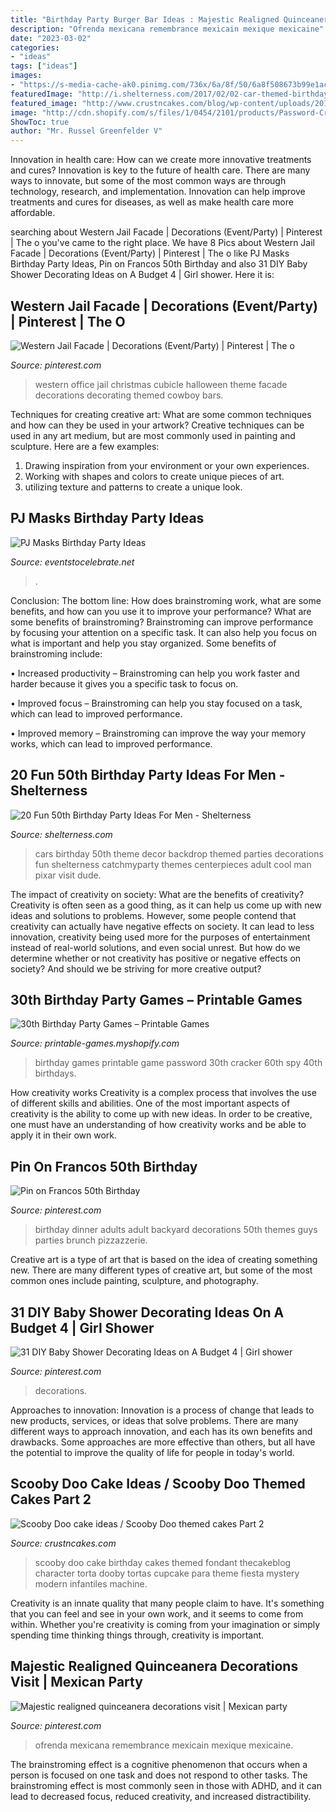 ```yaml
---
title: "Birthday Party Burger Bar Ideas : Majestic Realigned Quinceanera Decorations Visit"
description: "Ofrenda mexicana remembrance mexicain mexique mexicaine"
date: "2023-03-02"
categories:
- "ideas"
tags: ["ideas"]
images:
- "https://s-media-cache-ak0.pinimg.com/736x/6a/8f/50/6a8f508673b99e1ac0b253f50fbcc2a6.jpg"
featuredImage: "http://i.shelterness.com/2017/02/02-car-themed-birthday-party-decor.jpg"
featured_image: "http://www.crustncakes.com/blog/wp-content/uploads/2015/12/d2e9819f915423788c35fa921c93234e.jpg"
image: "http://cdn.shopify.com/s/files/1/0454/2101/products/Password-Cracker-Game_Page_1-M_grande.png?v=1399474316"
ShowToc: true
author: "Mr. Russel Greenfelder V"
---
```



Innovation in health care: How can we create more innovative treatments and cures?
Innovation is key to the future of health care. There are many ways to innovate, but some of the most common ways are through technology, research, and implementation. Innovation can help improve treatments and cures for diseases, as well as make health care more affordable.

	

		
searching about Western Jail Facade | Decorations (Event/Party) | Pinterest | The o you've came to the right place. We have 8 Pics about Western Jail Facade | Decorations (Event/Party) | Pinterest | The o like PJ Masks Birthday Party Ideas, Pin on Francos 50th Birthday and also 31 DIY Baby Shower Decorating Ideas on A Budget 4 | Girl shower. Here it is:
		
    
## Western Jail Facade | Decorations (Event/Party) | Pinterest | The O

<img loading=lazy src="https://s-media-cache-ak0.pinimg.com/736x/6a/8f/50/6a8f508673b99e1ac0b253f50fbcc2a6.jpg" onerror="this.onerror=null;this.src='https://tse3.mm.bing.net/th?id=OIP.CSQM5blyQCHecOGGILXFAgHaLK&amp;pid=15.1';" alt="Western Jail Facade | Decorations (Event/Party) | Pinterest | The o">

_Source: pinterest.com_

>western office jail christmas cubicle halloween theme facade decorations decorating themed cowboy bars. 

	

Techniques for creating creative art: What are some common techniques and how can they be used in your artwork?
Creative techniques can be used in any art medium, but are most commonly used in painting and sculpture. Here are a few examples:
1. Drawing inspiration from your environment or your own experiences.
2. Working with shapes and colors to create unique pieces of art.
3. utilizing texture and patterns to create a unique look.

    
## PJ Masks Birthday Party Ideas

<img loading=lazy src="https://eventstocelebrate.net/wp-content/uploads/2021/07/Copy-of-Red-Blue-Yellow-Costume-Party-Invitation-768x1152.jpg" onerror="this.onerror=null;this.src='https://tse4.mm.bing.net/th?id=OIP.FQgQKzmUWPqUESvxBw2NHAHaLH&amp;pid=15.1';" alt="PJ Masks Birthday Party Ideas">

_Source: eventstocelebrate.net_

>. 

	

Conclusion: The bottom line: How does brainstroming work, what are some benefits, and how can you use it to improve your performance?
What are some benefits of brainstroming?
Brainstroming can improve performance by focusing your attention on a specific task. It can also help you focus on what is important and help you stay organized. Some benefits of brainstroming include:

• Increased productivity – Brainstroming can help you work faster and harder because it gives you a specific task to focus on.

• Improved focus – Brainstroming can help you stay focused on a task, which can lead to improved performance.

• Improved memory – Brainstroming can improve the way your memory works, which can lead to improved performance.

    
## 20 Fun 50th Birthday Party Ideas For Men - Shelterness

<img loading=lazy src="http://i.shelterness.com/2017/02/02-car-themed-birthday-party-decor.jpg" onerror="this.onerror=null;this.src='https://tse2.mm.bing.net/th?id=OIP.YwYq3UxRFz3-kQMLYuzhWgHaE8&amp;pid=15.1';" alt="20 Fun 50th Birthday Party Ideas For Men - Shelterness">

_Source: shelterness.com_

>cars birthday 50th theme decor backdrop themed parties decorations fun shelterness catchmyparty themes centerpieces adult cool man pixar visit dude. 

	

The impact of creativity on society: What are the benefits of creativity?
Creativity is often seen as a good thing, as it can help us come up with new ideas and solutions to problems. However, some people contend that creativity can actually have negative effects on society. It can lead to less innovation, creativity being used more for the purposes of entertainment instead of real-world solutions, and even social unrest. But how do we determine whether or not creativity has positive or negative effects on society? And should we be striving for more creative output?

    
## 30th Birthday Party Games – Printable Games

<img loading=lazy src="http://cdn.shopify.com/s/files/1/0454/2101/products/Password-Cracker-Game_Page_1-M_grande.png?v=1399474316" onerror="this.onerror=null;this.src='https://tse2.mm.bing.net/th?id=OIP.KFHcxj1ZQyyg-iVPrTMBwwAAAA&amp;pid=15.1';" alt="30th Birthday Party Games – Printable Games">

_Source: printable-games.myshopify.com_

>birthday games printable game password 30th cracker 60th spy 40th birthdays. 

	

How creativity works
Creativity is a complex process that involves the use of different skills and abilities. One of the most important aspects of creativity is the ability to come up with new ideas. In order to be creative, one must have an understanding of how creativity works and be able to apply it in their own work.

    
## Pin On Francos 50th Birthday

<img loading=lazy src="https://i.pinimg.com/736x/eb/39/ff/eb39ff3b336194f09042421d26f4be0a.jpg" onerror="this.onerror=null;this.src='https://tse3.mm.bing.net/th?id=OIP.7nBet4doQjY7DjKjJZQXSgHaJP&amp;pid=15.1';" alt="Pin on Francos 50th Birthday">

_Source: pinterest.com_

>birthday dinner adults adult backyard decorations 50th themes guys parties brunch pizzazzerie. 

	

Creative art is a type of art that is based on the idea of creating something new. There are many different types of creative art, but some of the most common ones include painting, sculpture, and photography.

    
## 31 DIY Baby Shower Decorating Ideas On A Budget 4 | Girl Shower

<img loading=lazy src="https://i.pinimg.com/736x/bf/b1/c0/bfb1c000c67b8e4c2af224e077889710.jpg" onerror="this.onerror=null;this.src='https://tse4.mm.bing.net/th?id=OIP.MqRNuK64wmwqUmrM1maS9gHaNI&amp;pid=15.1';" alt="31 DIY Baby Shower Decorating Ideas on A Budget 4 | Girl shower">

_Source: pinterest.com_

>decorations. 

	

Approaches to innovation:
Innovation is a process of change that leads to new products, services, or ideas that solve problems. There are many different ways to approach innovation, and each has its own benefits and drawbacks. Some approaches are more effective than others, but all have the potential to improve the quality of life for people in today's world.

    
## Scooby Doo Cake Ideas / Scooby Doo Themed Cakes Part 2

<img loading=lazy src="http://www.crustncakes.com/blog/wp-content/uploads/2015/12/d2e9819f915423788c35fa921c93234e.jpg" onerror="this.onerror=null;this.src='https://tse2.mm.bing.net/th?id=OIP._m3MlR8OaNT4QDBghvXiKgHaJ5&amp;pid=15.1';" alt="Scooby Doo cake ideas / Scooby Doo themed cakes Part 2">

_Source: crustncakes.com_

>scooby doo cake birthday cakes themed fondant thecakeblog character torta dooby tortas cupcake para theme fiesta mystery modern infantiles machine. 

	

Creativity is an innate quality that many people claim to have. It's something that you can feel and see in your own work, and it seems to come from within. Whether you're creativity is coming from your imagination or simply spending time thinking things through, creativity is important.

    
## Majestic Realigned Quinceanera Decorations Visit | Mexican Party

<img loading=lazy src="https://i.pinimg.com/736x/61/99/40/619940bf3083d3f5939910d6a1ceb00f.jpg" onerror="this.onerror=null;this.src='https://tse3.mm.bing.net/th?id=OIP.ubztWt8LeUQyVM3Q4RklCwHaGA&amp;pid=15.1';" alt="Majestic realigned quinceanera decorations visit | Mexican party">

_Source: pinterest.com_

>ofrenda mexicana remembrance mexicain mexique mexicaine. 

	

The brainstroming effect is a cognitive phenomenon that occurs when a person is focused on one task and does not respond to other tasks. The brainstroming effect is most commonly seen in those with ADHD, and it can lead to decreased focus, reduced creativity, and increased distractibility.

